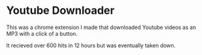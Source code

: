 # Youtube Downloader

This was a chrome extension I made that downloaded Youtube videos as an MP3 with a click of a button. 

It recieved over 600 hits in 12 hours but was eventually taken down.
